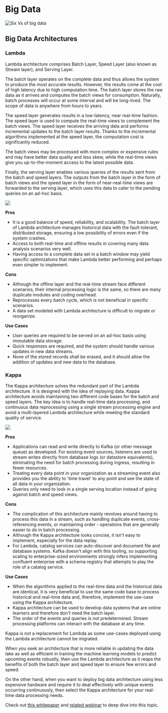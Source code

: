 # Big Data

![Six Vs of big data](https://user-images.githubusercontent.com/62965911/213918079-10af46d9-f906-4c3e-9b84-ddc47708bd15.png)

## Big Data Architectures

### Lambda

Lambda architecture comprises Batch Layer, Speed Layer (also known as Stream layer), and Serving Layer.

The batch layer operates on the complete data and thus allows the system to produce the most accurate results. However, the results come at the cost of high latency due to high computation time. The batch layer stores the raw data as it arrives and computes the batch views for consumption. Naturally, batch processes will occur at some interval and will be long-lived. The scope of data is anywhere from hours to years.

The speed layer generates results in a low-latency, near real-time fashion. The speed layer is used to compute the real-time views to complement the batch views. The speed layer receives the arriving data and performs incremental updates to the batch layer results. Thanks to the incremental algorithms implemented at the speed layer, the computation cost is significantly reduced.

The batch views may be processed with more complex or expensive rules and may have better data quality and less skew, while the real-time views give you up-to-the-moment access to the latest possible data.

Finally, the serving layer enables various queries of the results sent from the batch and speed layers. The outputs from the batch layer in the form of batch views and the speed layer in the form of near-real-time views are forwarded to the serving layer, which uses this data to cater to the pending queries on an ad-hoc basis.

![](https://user-images.githubusercontent.com/62965911/213918086-32e76d06-a398-40ad-9271-16b9ffc3bb6b.png)

**Pros**

- It is a good balance of speed, reliability, and scalability. The batch layer of Lambda architecture manages historical data with the fault-tolerant, distributed storage, ensuring a low possibility of errors even if the system crashes.
- Access to both real-time and offline results in covering many data analysis scenarios very well.
- Having access to a complete data set in a batch window may yield specific optimizations that make Lambda better performing and perhaps even simpler to implement.

**Cons**

- Although the offline layer and the real-time stream face different scenarios, their internal processing logic is the same, so there are many duplicate modules and coding overhead.
- Reprocesses every batch cycle, which is not beneficial in specific scenarios.
- A data set modeled with Lambda architecture is difficult to migrate or reorganize.

**Use Cases**

- User queries are required to be served on an ad-hoc basis using immutable data storage.
- Quick responses are required, and the system should handle various updates in new data streams.
- None of the stored records shall be erased, and it should allow the addition of updates and new data to the database.


### Kappa

The Kappa architecture solves the redundant part of the Lambda architecture. It is designed with the idea of replaying data. Kappa architecture avoids maintaining two different code bases for the batch and speed layers. The key idea is to handle real-time data processing, and continuous data reprocessing using a single stream processing engine and avoid a multi-layered Lambda architecture while meeting the standard quality of service.

![](https://user-images.githubusercontent.com/62965911/213918082-56da8775-caee-4db4-b515-7c20ee2bc6bd.png)


**Pros**

- Applications can read and write directly to Kafka (or other message queue) as developed. For existing event sources, listeners are used to stream writes directly from database logs (or datastore equivalents), eliminating the need for batch processing during ingress, resulting in fewer resources.
- Treating every data point in your organization as a streaming event also provides you the ability to 'time travel' to any point and see the state of all data in your organization.
- Queries only need to look in a single serving location instead of going against batch and speed views.

**Cons**

- The complication of this architecture mainly revolves around having to process this data in a stream, such as handling duplicate events, cross-referencing events, or maintaining order - operations that are generally easier to do in batch processing.
- Although the Kappa architecture looks concise, it isn't easy to implement, especially for the data replay.
- For Lambda, catalog services can auto-discover and document file and database systems. Kafka doesn't align with this tooling, so supporting scaling to enterprise-sized environments strongly infers implementing confluent enterprise with a schema registry that attempts to play the role of a catalog service.

**Use Cases**

- When the algorithms applied to the real-time data and the historical data are identical, it is very beneficial to use the same code base to process historical and real-time data and, therefore, implement the use-case using the Kappa architecture.
- Kappa architecture can be used to develop data systems that are online learners and therefore don't need the batch layer.
- The order of the events and queries is not predetermined. Stream processing platforms can interact with the database at any time.

Kappa is not a replacement for Lambda as some use-cases deployed using the Lambda architecture cannot be migrated.

When you seek an architecture that is more reliable in updating the data lake as well as efficient in training the machine learning models to predict upcoming events robustly, then use the Lambda architecture as it reaps the benefits of both the batch layer and speed layer to ensure few errors and speed.

On the other hand, when you want to deploy big data architecture using less expensive hardware and require it to deal effectively with unique events occurring continuously, then select the Kappa architecture for your real-time data processing needs.

Check out [this whitepaper](https://www.qlik.com/us/resource-library/modernizing-your-data-architecture-to-unlock-business-value) and [related webinar](https://videos.qlik.com/watch/mm2p55sd3zvdYHqkzhqRaH?_ga=2.269188596.401343546.1664008674-358725923.1664008674) to deep dive into this topic.

